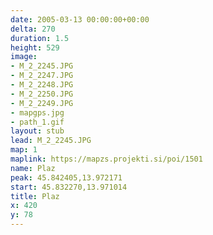```yaml
---
date: 2005-03-13 00:00:00+00:00
delta: 270
duration: 1.5
height: 529
image:
- M_2_2245.JPG
- M_2_2247.JPG
- M_2_2248.JPG
- M_2_2250.JPG
- M_2_2249.JPG
- mapgps.jpg
- path_1.gif
layout: stub
lead: M_2_2245.JPG
map: 1
maplink: https://mapzs.projekti.si/poi/1501
name: Plaz
peak: 45.842405,13.972171
start: 45.832270,13.971014
title: Plaz
x: 420
y: 78
---
```

